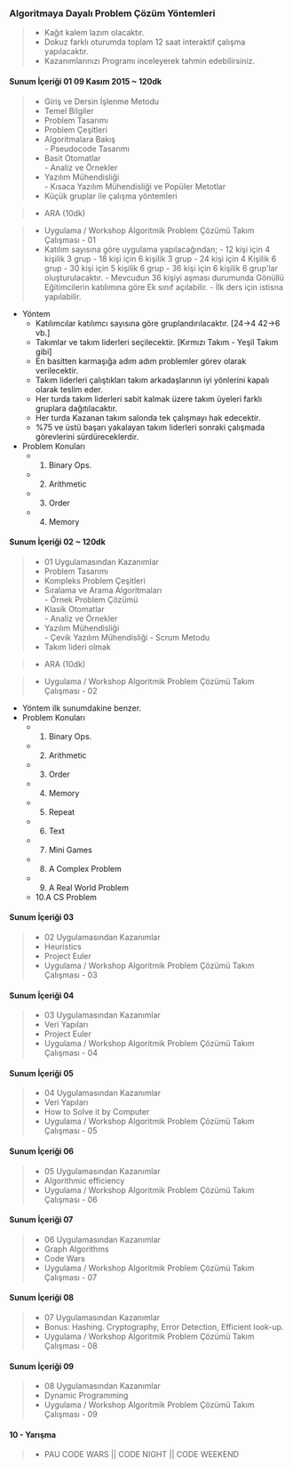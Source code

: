 ### Algoritmaya Dayalı Problem Çözüm Yöntemleri
> * Kağıt kalem lazım olacaktır.
> * Dokuz farklı oturumda toplam 12 saat interaktif çalışma yapılacaktır.
> * Kazanımlarınızı Programı inceleyerek tahmin edebilirsiniz.

#### Sunum İçeriği 01  09 Kasım 2015 ~ 120dk
> * Giriş ve Dersin İşlenme Metodu                    
> * Temel Bilgiler                                    
> * Problem Tasarımı                                  
> * Problem Çeşitleri                                 
> * Algoritmalara Bakış                               
    - Pseudocode Tasarımı               
> * Basit Otomatlar                                   
    - Analiz ve Örnekler                              
> * Yazılım Mühendisliği                              
    - Kısaca Yazılım Mühendisliği ve Popüler Metotlar 
> * Küçük gruplar ile çalışma yöntemleri            

> * ARA (10dk)   

> * Uygulama / Workshop  Algoritmik Problem Çözümü Takım Çalışması - 01
> * Katılım sayısına göre uygulama yapılacağından;
    - 12 kişi için 4 kişilik 3 grup
    - 18 kişi için 6 kişilik 3 grup
    - 24 kişi için 4 Kişilik 6 grup
    - 30 kişi için 5 kişilik 6 grup
    - 36 kişi için 6 kişilik 6 grup'lar oluşturulacaktır.
    - Mevcudun 36 kişiyi aşması durumunda Gönüllü Eğitimcilerin katılımına göre Ek sınıf açılabilir.
    - İlk ders için istisna yapılabilir.
  * Yöntem
    - Katılımcılar katılımcı sayısına göre gruplandırılacaktır. [24->4 42->6 vb.]
    - Takımlar ve takım liderleri seçilecektir. [Kırmızı Takım - Yeşil Takım gibi]
    - En basitten karmaşığa adım adım problemler görev olarak verilecektir.
    - Takım liderleri çalıştıkları takım arkadaşlarının iyi yönlerini kapalı olarak teslim eder.  
    - Her turda takım liderleri sabit kalmak üzere takım üyeleri farklı gruplara dağıtılacaktır.
    - Her turda Kazanan takım salonda tek çalışmayı hak edecektir. 
    - %75 ve üstü başarı yakalayan takım liderleri sonraki çalışmada görevlerini sürdüreceklerdir.
  * Problem Konuları 
    - 1. Binary Ops.
    - 2. Arithmetic  
    - 3. Order 
    - 4. Memory 
    
    
    
    
#### Sunum İçeriği 02  ~ 120dk
> * 01 Uygulamasından Kazanımlar                                  
> * Problem Tasarımı                                  
> * Kompleks Problem Çeşitleri                                 
> * Sıralama ve Arama Algoritmaları                            
    - Örnek Problem Çözümü               
> * Klasik Otomatlar                                   
    - Analiz ve Örnekler                              
> * Yazılım Mühendisliği      
    - Çevik Yazılım Mühendisliği
      - Scrum Metodu
> * Takım lideri olmak                      

> * ARA (10dk)   

> * Uygulama / Workshop  Algoritmik Problem Çözümü Takım Çalışması - 02
  * Yöntem ilk sunumdakine benzer.
  * Problem Konuları 
    - 1. Binary Ops.
    - 2. Arithmetic  
    - 3. Order 
    - 4. Memory 
    - 5. Repeat
    - 6. Text
    - 7. Mini Games
    - 8. A Complex Problem
    - 9. A Real World Problem
    - 10.A CS Problem 
    
    
    
    
#### Sunum İçeriği 03
> * 02 Uygulamasından Kazanımlar 
> * Heuristics
> * Project Euler
> * Uygulama / Workshop  Algoritmik Problem Çözümü Takım Çalışması - 03



#### Sunum İçeriği 04
> * 03 Uygulamasından Kazanımlar 
> * Veri Yapıları
> * Project Euler
> * Uygulama / Workshop  Algoritmik Problem Çözümü Takım Çalışması - 04



#### Sunum İçeriği 05
> * 04 Uygulamasından Kazanımlar
> * Veri Yapıları
> * How to Solve it by Computer
> * Uygulama / Workshop  Algoritmik Problem Çözümü Takım Çalışması - 05



#### Sunum İçeriği 06
> * 05 Uygulamasından Kazanımlar 
> * Algorithmic efficiency
> * Uygulama / Workshop  Algoritmik Problem Çözümü Takım Çalışması - 06



#### Sunum İçeriği 07
> * 06 Uygulamasından Kazanımlar 
> * Graph Algorithms
> * Code Wars
> * Uygulama / Workshop  Algoritmik Problem Çözümü Takım Çalışması - 07



#### Sunum İçeriği 08
> * 07 Uygulamasından Kazanımlar 
> * Bonus: Hashing. Cryptography, Error Detection, Efficient look-up.
> * Uygulama / Workshop  Algoritmik Problem Çözümü Takım Çalışması - 08



#### Sunum İçeriği 09
> * 08 Uygulamasından Kazanımlar 
> * Dynamic Programming
> * Uygulama / Workshop  Algoritmik Problem Çözümü Takım Çalışması - 09


#### 10 - Yarışma
> * PAU CODE WARS || CODE NIGHT || CODE WEEKEND
